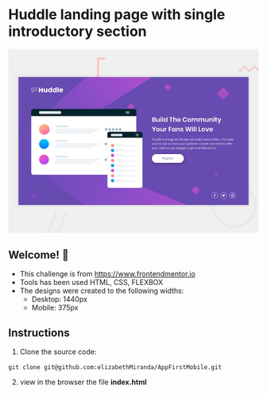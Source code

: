 # Huddle landing page with single introductory section

![Design preview for the Huddle landing page with single introductory section](./design/desktop-preview.jpg)

## Welcome! 👋

- This challenge is from https://www.frontendmentor.io
- Tools has been used HTML, CSS, FLEXBOX
- The designs were created to the following widths:
   - Desktop: 1440px
   - Mobile: 375px

## Instructions

1. Clone the source code:

```
git clone git@github.com:elizabethMiranda/AppFirstMobile.git
```
2. view in the browser the file **index.html**
